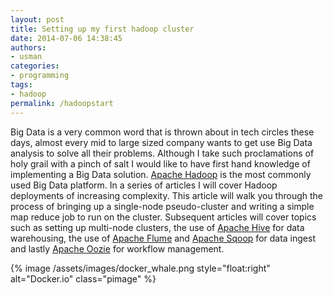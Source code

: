 ```yaml
--- 
layout: post
title: Setting up my first hadoop cluster
date: 2014-07-06 14:38:45
authors: 
- usman
categories: 
- programming
tags:
- hadoop
permalink: /hadoopstart
---
```


Big Data is a very common word that is thrown about in tech circles these days, almost every mid to large sized company wants to get use Big Data analysis to solve all their problems. Although I take such proclamations of holy grail with a pinch of salt I would like to have first hand knowledge of implementing a Big Data solution. [Apache Hadoop](http://hadoop.apache.org/) is the most commonly used Big Data platform. In a series of articles I will cover Hadoop deployments of increasing complexity. This article will walk you through the process of bringing up a single-node pseudo-cluster and writing a simple map reduce job to run on the cluster. Subsequent articles will cover topics such as setting up multi-node clusters, the use of [Apache Hive](https://hive.apache.org/) for data warehousing, the use  of [Apache Flume](http://flume.apache.org/) and [Apache Sqoop](http://sqoop.apache.org/) for data ingest and lastly [Apache Oozie](http://oozie.apache.org/) for workflow management. 

{% image /assets/images/docker_whale.png style="float:right" alt="Docker.io" class="pimage" %}